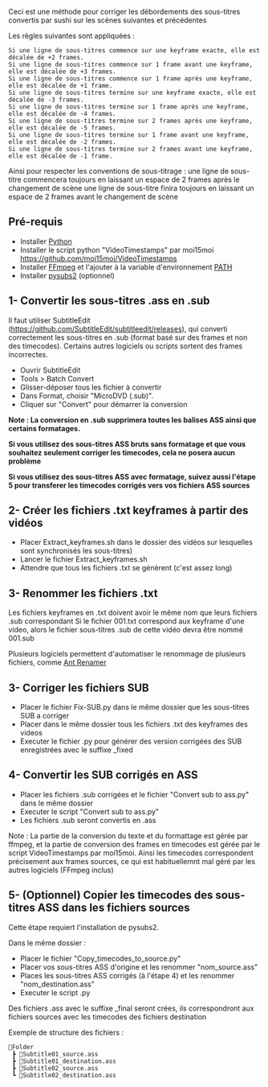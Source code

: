 Ceci est une méthode pour corriger les débordements des sous-titres convertis par sushi sur les scènes suivantes et précédentes

Les règles suivantes sont appliquées :
```
Si une ligne de sous-titres commence sur une keyframe exacte, elle est décalée de +2 frames.
Si une ligne de sous-titres commence sur 1 frame avant une keyframe, elle est décalée de +3 frames.
Si une ligne de sous-titres commence sur 1 frame après une keyframe, elle est décalée de +1 frame.
Si une ligne de sous-titres termine sur une keyframe exacte, elle est décalée de -3 frames.
Si une ligne de sous-titres termine sur 1 frame après une keyframe, elle est décalée de -4 frames.
Si une ligne de sous-titres termine sur 2 frames après une keyframe, elle est décalée de -5 frames.
Si une ligne de sous-titres termine sur 1 frame avant une keyframe, elle est décalée de -2 frames.
Si une ligne de sous-titres termine sur 2 frames avant une keyframe, elle est décalée de -1 frame.
```

Ainsi pour respecter les conventions de sous-titrage : 
une ligne de sous-titre commencera toujours en laissant un espace de 2 frames après le changement de scène
une ligne de sous-titre finira toujours en laissant un espace de 2 frames avant le changement de scène

## Pré-requis

- Installer [Python](https://www.python.org/)
- Installer le script python "VideoTimestamps" par moi15moi https://github.com/moi15moi/VideoTimestamps
- Installer [FFmpeg](https://www.ffmpeg.org/) et l'ajouter à la variable d'environnement [PATH](https://phoenixnap.com/kb/ffmpeg-windows)
- Installer [pysubs2](https://pypi.org/project/pysubs2/) (optionnel)


## 1- Convertir les sous-titres .ass en .sub


Il faut utiliser SubtitleEdit (https://github.com/SubtitleEdit/subtitleedit/releases), qui converti correctement les sous-titres en .sub (format basé sur des frames et non des timecodes). Certains autres logiciels ou scripts sortent des frames incorrectes.

- Ouvrir SubtitleEdit
- Tools > Batch Convert
- Glisser-déposer tous les fichier à convertir
- Dans Format, choisir "MicroDVD (.sub)".
- Cliquer sur "Convert" pour démarrer la conversion


**Note : La conversion en .sub supprimera toutes les balises ASS ainsi que certains formatages.**

**Si vous utilisez des sous-titres ASS bruts sans formatage et que vous souhaitez seulement corriger les timecodes, cela ne posera aucun problème**

**Si vous utilisez des sous-titres ASS avec formatage, suivez aussi l'étape 5 pour transferer les timecodes corrigés vers vos fichiers ASS sources**

## 2- Créer les fichiers .txt keyframes à partir des vidéos

- Placer Extract_keyframes.sh dans le dossier des vidéos sur lesquelles sont synchronisés les sous-titres)
- Lancer le fichier Extract_keyframes.sh
- Attendre que tous les fichiers .txt se génèrent (c'est assez long)

## 3- Renommer les fichiers .txt

Les fichiers keyframes en .txt doivent avoir le même nom que leurs fichiers .sub correspondant
Si le fichier 001.txt correspond aux keyframe d'une video, alors le fichier sous-titres .sub de cette vidéo devra être nommé 001.sub

Plusieurs logiciels permettent d'automatiser le renommage de plusieurs fichiers, comme [Ant Renamer](https://www.antp.be/software/renamer/fr)

## 3- Corriger les fichiers SUB

- Placer le fichier Fix-SUB.py dans le même dossier que les sous-titres SUB a corriger
- Placer dans le même dossier tous les fichiers .txt des keyframes des videos
- Executer le fichier .py pour générer des version corrigées des SUB enregistrées avec le suffixe _fixed

## 4- Convertir les SUB corrigés en ASS

- Placer les fichiers .sub corrigées et le fichier "Convert sub to ass.py" dans le même dossier
- Executer le script "Convert sub to ass.py"
- Les fichiers .sub seront convertis en .ass

Note : La partie de la conversion du texte et du formattage est gérée par ffmpeg, et la partie de conversion des frames en timecodes est gérée par le script VideoTimestamps par moi15moi.
Ainsi les timecodes correspondent précisement aux frames sources, ce qui est habituellemnt mal géré par les autres logiciels (FFmpeg inclus)

## 5- (Optionnel) Copier les timecodes des sous-titres ASS dans les fichiers sources

Cette étape requiert l'installation de pysubs2.

Dans le même dossier : 

- Placer le fichier "Copy_timecodes_to_source.py"
- Placer vos sous-titres ASS d'origine et les renommer "nom_source.ass"
- Places les sous-titres ASS corrigés (à l'étape 4) et les renommer "nom_destination.ass"
- Executer le script .py

Des fichiers .ass avec le suffixe _final seront crées, ils correspondront aux fichiers sources avec les timecodes des fichiers destination

Exemple de structure des fichiers :

  
    📂Folder
     ┣ 📜Subtitle01_source.ass
     ┣ 📜Subtitle01_destination.ass
     ┣ 📜Subtitle02_source.ass
     ┗ 📜Subtitle02_destination.ass

  
